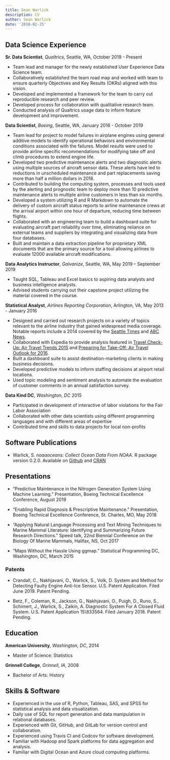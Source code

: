 ```yaml
---
title: Sean Warlick
description: CV
author: Sean Warlick
date: '2018-02-25'
---
```


## Data Science Experience  
**Sr. Data Scientist**, *Qualtrics*, Seattle, WA,    October 2019 - Present  

* Team lead and manager for the newly established User Experience Data Science team.
* Collaboratively established the team road map and worked with team to ensure quarterly Objectives and Key Results (OKRs) aligned with this vision.
* Developed and implemented a framework for the team to carry out reproducible research and peer review. 
* Developed process for collaboration with qualitative research team.
* Conducted analysis of Qualtrics usage data to inform feature development and improvement.  

**Data Scientist**, *Boeing*, Seattle, WA,    January 2016 - October 2019

* Team lead for project to model failures in airplane engines using general additive models to identify operational behaviors and environmental conditions associated with the failures. Model results were used to provide airline specific recommendations for modifying take off and climb procedures to extend engine life.  
* Developed two predictive maintenance alerts and two diagnostic alerts using multiple sources of aircraft sensor data. These alerts have led to reductions in unscheduled maintenance and part replacements saving more than half a million dollars in 2018.  
* Contributed to building the computing system, processes and tools used by the alerting and prognostic team to deploy more than 10 predictive maintenance alerts to multiple airline customers in less than six months.  
* Developed a system utilizing R and R Markdown to automate the delivery of custom aircraft status reports to airline maintenance crews at the arrival airport within one hour of departure, reducing time between flights.  
* Collaborated with an engineering team to build a dashboard suite for evaluating aircraft part reliability over time, eliminating reliance on external teams and suppliers by integrating and visualizing data from four databases.  
* Built and maintain a data extraction pipeline for proprietary XML documents that are the primary source for a tool allowing airlines to evaluate 12000 available aircraft modifications.  

**Data Analytics Instructor**, *Galvanize*, Seattle, WA,    May 2019 – September 2019

* Taught SQL, Tableau and Excel basics to aspiring data analysts and business intelligence analysts.
* Advised students carrying out their capstone project utilizing the material covered in the course.

**Statistical Analyst**, *Airlines Reporting Corporation*, Arlington, VA,    May 2013 - January 2016 

* Designed and carried out research projects on a variety of topics relevant to the airline industry that gained widespread media coverage. Notable reports include a 2014 covered by the [Seattle Times](https://www.seattletimes.com/life/travel/best-times-to-buy-airline-tickets/) and [ABC News](https://abcnews.go.com/Travel/turns-sundays-best-day-buy-airfare/story?id=26422898).  
* Collaborated with Expedia to provide analysis featured in [Travel Check-Up: Air Travel Trends 2015](https://viewfinder.expedia.com/img/ARC_Half_Year_Data_Study_FINAL_060815.pdf?mcicid=social.vf) and [Preparing for Take-Off: Air Travel Outlook for 2016](https://viewfinder.expedia.com/img/HLG-ARC-Booklet.pdf).
* Built a dashboard suite to assist destination-marketing clients in making business decisions.  
* Developed predictive models to inform staffing decisions at airport retail locations.  
* Used topic modeling and sentiment analysis to automate the evaluation of customer comments in an annual satisfaction survey.  

**Data Kind DC**, *Washington, DC*   2015  

* Participated in development of interactive of labor violations for the Fair Labor Association  
* Collaborated with other data scientists using different programming languages and with different areas of expertise  
* Contributed time and skills to data projects for local non-profits  
  
## Software Publications  
  
* Warlick, S. *noaaoceans: Collect Ocean Data From NOAA.* R package version 0.2.0. Available on [Github](https://github.com/warlicks/noaaoceans) and [CRAN](https://cran.r-project.org/web/packages/noaaoceans/index.html)  

## Presentations  

* “Predictive Maintenance in the Nitrogen Generation System Using Machine Learning.” Presentation, Boeing Technical Excellence Conference, August 2019  

* “Enabling Rapid Diagnosis & Prescriptive Maintenance.” Presentation, Boeing Technical Excellence Conference, St. Charles, MO, May 2018  

* “Applying Natural Language Processing and Text Mining Techniques to Marine Mammal Literature: Identifying and Summarizing Future Research Directions.” Speed talk, 22nd Biennial Conference on the Biology Of Marine Mammals, Halifax, NS, Oct 2017  

* “Maps Without the Hassle Using ggmap.” Statistical Programming DC, Washington, DC, March 2015  
  
### Patents  
* Crandall, C., Nakhjavani, O., Warlick, S., Volk, D. System and Method for Detecting Faulty Engine Anti-Ice Sensor. U.S. Patent Application. Filed June 2019. Patent Pending.

* Betz, F., Coleman, R., Jackson, G., Nakhjavani, O., Puigh, D., Runo, S., Schimert, J., Warlick, S., Zaikin, A. Diagnostic System For A Closed Fluid System. U.S. Patent Application 15\833564. Filed January 2018. Patent Pending.
  
## Education  
  
**American University**, *Washington, DC*,  2014  

* Master of Science: Statistics  

**Grinnell College**, *Grinnell, IA*, 2008  

* Bachelor of Arts: History
  
## Skills & Software
* Experienced in the use of R, Python, Tableau, SAS, and SPSS for statistical analysis and data visualization.
* Daily use of SQL for report generation and data manipulation in relational databases.
* Experienced with Git, GitHub, and GitLab for version control and collaboration.
* Experienced using Travis CI and Codcov for software development.
* Familiar with Hadoop and Spark platforms for data aggregation and analysis.
* Familiar with Digital Ocean and Azure cloud computing platforms.
